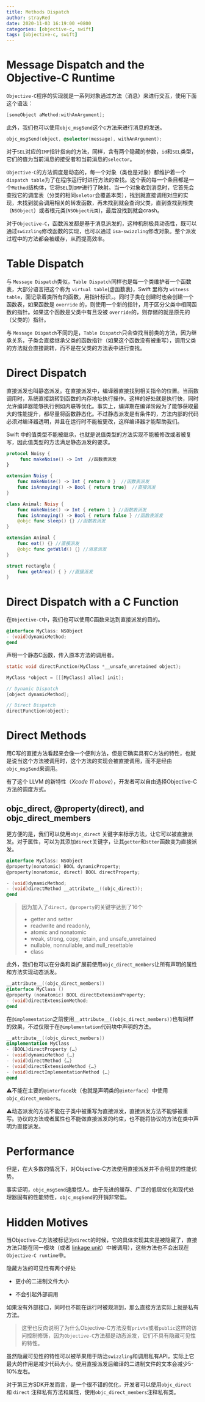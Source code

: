 ```yaml
---
title: Methods Dispatch
author: strayRed
date: 2020-11-03 16:19:00 +0800
categories: [objective-c, swift]
tags: [objective-c, swift]
---
```


# Message Dispatch and the Objective-C Runtime

`Objective-C`程序的实现就是一系列对象通过方法（消息）来进行交互，使用下面这个语法：

```ObjectiveC
[someObject aMethod:withAnArgument];
```

此外，我们也可以使用`objc_msgSend`这个c方法来进行消息的发送。

```ObjectiveC
objc_msgSend(object, @selector(message), withAnArgument);
```

对于`SEL`对应的`IMP`指针指向的方法，同样，含有两个隐藏的参数，`id`和`SEL`类型，它们的值为当前消息的接受者和当前消息的`selector`。

`Objective-C`的方法调度是动态的，每一个对象（类也是对象）都维护着一个`dispatch table`为了在程序运行时进行方法的查找。这个表的每一个条目都是一个`Method`结构体，它将`SEL`到`IMP`进行了映射。当一个对象收到消息时，它首先会查找它的调度表（分类的相同`seletor`会覆盖本类），找到就直接调用对应的实现，未找到就会调用相关的转发函数，再未找到就会查询父类，直到查找到根类（`NSObject`）或者根元类(`NSObject元类`)，最后没找到就会crash。

对于`Objective-C`，函数派发都是基于消息派发的，这种机制极具动态性，既可以通过`swizzling`修改函数的实现，也可以通过 `isa-swizzling`修改对象。整个派发过程中的方法都会被缓存，从而提高效率。

# Table Dispatch

与 `Message Dispatch`类似，`Table Dispatch`同样也是每一个类维护者一个函数表，大部分语言把这个称为 `virtual table`(虚函数表)，Swift 里称为 `witness table`，面记录着类所有的函数，用指针标识，。同时子类在创建时也会创建一个函数表，如果函数是 `override` 的，则使用一个新的指针，用于区分父类中相同函数的指针。如果这个函数是父类中有且没被 `override`的，则存储的就是原先的（父类的）指针。

与 `Message Dispatch`不同的是，`Table Dispatch`只会查找当前类的方法，因为继承关系，子类会直接继承父类的函数指针（如果这个函数没有被重写），调用父类的方法就会直接跳转，而不是在父类的方法表中进行查找。
# Direct Dispatch

直接派发也叫静态派发。在直接派发中，编译器直接找到相关指令的位置。当函数调用时，系统直接跳转到函数的内存地址执行操作。这样的好处就是执行快，同时允许编译器能够执行例如内联等优化。事实上，编译期在编译阶段为了能够获取最大的性能提升，都尽量将函数静态化。不过静态派发是有条件的，方法内部的代码必须对编译器透明，并且在运行时不能被更改，这样编译器才能帮助我们。

Swift 中的值类型不能被继承，也就是说值类型的方法实现不能被修改或者被复写，因此值类型的方法满足静态派发的要求。

```Swift
protocol Noisy {
     func makeNoise() -> Int  //函数表派发
}

extension Noisy {
    func makeNoise() -> Int { return 0 }  //函数表派发
    func isAnnoying() -> Bool { return true}  //直接派发
}

class Animal: Noisy {
    func makeNoise() -> Int { return 1 } //函数表派发
    func isAnnoying() -> Bool { return false } //函数表派发
    @objc func sleep() {} //函数表派发
}

extension Animal {
    func eat() {} //直接派发
    @objc func getWild() {} //消息派发
}

struct rectangle {
    func getArea() { } //直接派发
}
```



# Direct Dispatch with a C Function

在`Objective-C`中，我们也可以使用C函数来达到直接派发的目的。

```ObjectiveC
@interface MyClass: NSObject
- (void)dynamicMethod;
@end
```

声明一个静态C函数，传入原本方法的调用者。

```C
static void directFunction(MyClass *__unsafe_unretained object);
```

```ObjectiveC
MyClass *object = [[[MyClass] alloc] init];

// Dynamic Dispatch
[object dynamicMethod];

// Direct Dispatch
directFunction(object);
```

# Direct Methods

用C写的直接方法看起来会像一个便利方法，但是它确实具有C方法的特性，也就是说当这个方法被调用时，这个方法的实现会被直接调用，而不是经由`objc_msgSend`来调用。

有了这个 LLVM 的新特性（*Xcode 11 above*），开发者可以自由选择Objective-C方法的调度方式。

## objc_direct, @property(direct), and objc_direct_members

更方便的是，我们可以使用`objc_direct` 关键字来标示方法，让它可以被直接派发。对于属性，可以为其添加`direct`关键字，让其`getter`和`stter`函数变为直接派发。

```ObjectiveC
@interface MyClass: NSObject
@property(nonatomic) BOOL dynamicProperty;
@property(nonatomic, direct) BOOL directProperty;

- (void)dynamicMethod;
- (void)directMethod __attribute__((objc_direct));
@end
```

> 因为加入了`direct`，`@property`的关键字达到了16个
>
> - getter and setter
>- readwrite and readonly,
> - atomic and nonatomic
>- weak, strong, copy, retain, and unsafe_unretained
> - nullable, nonnullable, and null_resettable
>- class

此外，我们也可以在分类和类扩展前使用`objc_direct_members`让所有声明的属性和方法实现动态派发。

```ObjectiveC
__attribute__((objc_direct_members))
@interface MyClass ()
@property (nonatomic) BOOL directExtensionProperty;
- (void)directExtensionMethod;
@end
```

在`@implementation`之前使用`__attribute__((objc_direct_members))`也有同样的效果，不过仅限于在`@implementation`代码块中声明的方法。

```ObjectiveC
__attribute__((objc_direct_members))
@implementation MyClass
- (BOOL)directProperty {…}
- (void)dynamicMethod {…}
- (void)directMethod {…}
- (void)directExtensionMethod {…}
- (void)directImplementationMethod {…}
@end
```

⚠️不能在主要的`@interface`块（也就是声明类的`@interface`）中使用`objc_direct_members`。

⚠️动态派发的方法不能在子类中被重写为直接派发，直接派发方法不能够被重写。协议的方法或者属性也不能做直接派发的约束，也不能将协议的方法在类中声明为直接派发。

# Performance

但是，在大多数的情况下，对Objective-C方法使用直接派发并不会明显的性能优势。

事实证明，`objc_msgSend`速度惊人。由于先进的缓存、广泛的低层优化和现代处理器固有的性能特性，`objc_msgSend`的开销非常低。

# Hidden Motives

当Objective-C方法被标记为`direct`的时候，它的具体实现其实是被隐藏了，直接方法只能在同一模块（或者 [linkage unit](https://clang.llvm.org/docs/LTOVisibility.html)）中被调用），这些方法也不会出现在`Objective-C runtime`中。

隐藏方法的可见性有两个好处

- 更小的二进制文件大小

- 不会引起外部调用

如果没有外部接口，同时也不能在运行时被观测到，那么直接方法实际上就是私有方法。

> 这里也反向说明了为什么Objective-C方法没有`privte`或者`public`这样的访问控制修饰，因为`Objective-C`方法都是动态派发，它们不具有隐藏可见性的特性。
>

虽然隐藏可见性的特性可以被苹果用于防治`swizzling`和调用私有API，实际上它最大的作用是减少代码大小。使用直接派发后编译的二进制文件的文本会减少5-10%左右。

对于第三方SDK开发而言，是一个很不错的优化，开发者可以使用`objc_direct `和  `direct` 注释私有方法和属性，使用`objc_direct_members`注释私有类。